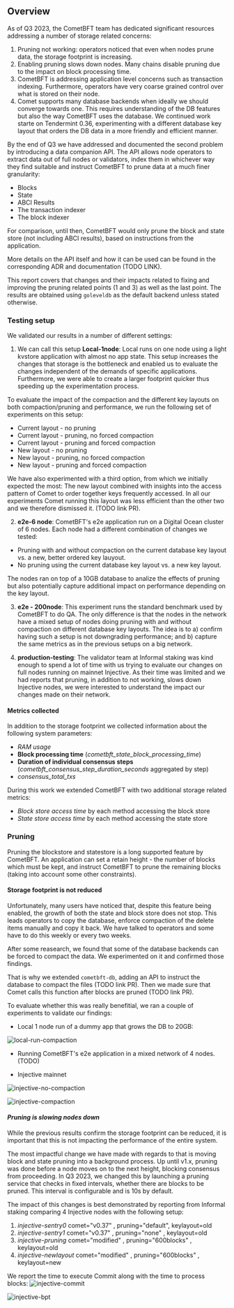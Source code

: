 ## Overview


As of Q3 2023, the CometBFT team has dedicated significant resources addressing a number of storage related concerns:
1. Pruning not working: operators noticed that even when nodes prune data, the storage footprint is increasing.
2. Enabling pruning slows down nodes. Many chains disable pruning due to the impact on block processing time. 
3. CometBFT is addressing application level concerns such as transaction indexing. Furthermore, operators have very coarse grained control over what is stored on their node. 
4. Comet supports many database backends when ideally we should converge towards one. This requires understanding of the DB features but also the way CometBFT uses the database. We continued work starte on Tendermint 0.36, experimenting with a different database key layout that orders the DB data in a more friendly and efficient manner. 


By the end of Q3 we have addressed and documented the second problem by introducing a data companion API. The API allows node operators to extract data out of full nodes or validators, index them in whichever way they find suitable and instruct CometBFT to prune data at a much finer granularity:
- Blocks
- State
- ABCI Results 
- The transaction indexer
- The block indexer

For comparison, until then, CometBFT would only prune the block and state store (not including ABCI results), based on instructions from the application.

More details on the API itself and how it can be used can be found in the corresponding ADR and documentation (TODO LINK).

This report covers that changes and their impacts related to fixing and improving the pruning related points (1 and 3) as well as the last point. The results are obtained using `goleveldb` as the default backend unless stated otherwise. 

### Testing setup

We validated our results in a number of different settings:
 1. We can call this setup **Local-1node**:  Local runs on one node using a light kvstore application with almost no app state. This setup increases the changes that storage is the bottleneck and enabled us to evaluate the changes independent 
 of the demands of specific applications. Furthermore, we were able to create a larger footprint quicker
 thus speeding up the experimentation process. 

 To evaluate the impact of the compaction and the different key layouts on both compaction/pruning and performance, we run the following set of experiments on this setup:
 - Current layout - no pruning
 - Current layout - pruning, no forced compaction
 - Current layout - pruning and forced compaction
 - New layout - no pruning
 - New layout - pruning, no forced compaction
 - New layout - pruning and forced compaction

 We have also experimented with a third option, from which we initially expected the most: The new layout combined with insights into the access pattern of Comet to order together keys frequently accessed. In all
 our experiments Comet running this layout was less efficient than the other two and we therefore dismissed it. (TODO link PR). 

 2. **e2e-6 node**: CometBFT's e2e application run on a Digital Ocean cluster of 6 nodes. Each node had a different combination of changes we tested:
  - Pruning with and without compaction on the current database key layout vs. a new, better ordered key lauyout. 
  - No pruning using the current database key layout vs. a new key layout. 

  The nodes ran on top of a 10GB database to analize the effects of pruning but also potentially capture additional impact on performance depending on the key layout. 

3. **e2e - 200node**: This experiment runs the standard benchmark used by CometBFT to do QA. The only difference is that the nodes in the network have a mixed setup of nodes doing pruning with and without compaction on different database key layouts. The idea is to a) confirm having such a setup is not downgrading performance; and b) capture the same metrics as in the previous setups on a big network. 

3. **production-testing**: The validator team at Informal staking was kind enough to spend a lot of time with us trying to evaluate our changes on full nodes running on mainnet Injective. As their time was limited and we had reports that pruning, in addition to not working, slows down Injective nodes, we were interested to understand the impact our changes made on their network.  


#### **Metrics collected**

In addition to the storage footprint we collected information about the following system parameters:
- *RAM usage* 
- **Block processing time** (*cometbft_state_block_processing_time*)
- **Duration of individual consensus steps** (*cometbft_consensus_step_duration_seconds* aggregated by step)
- *consensus_total_txs*

During this work we extended CometBFT with two additional storage related metrics:
- *Block store access time* by each method accessing the block store
- *State store access time* by each method accessing the state store

### Pruning

Pruning the blockstore and statestore is a long supported feature by CometBFT. An application can set a retain height - the number of blocks which must be kept, and instruct CometBFT to prune the remaining blocks (taking into account some other constraints). 

#### **Storage footprint is not reduced**
Unfortunately, many users have noticed that, despite this feature being enabled, the growth of both the state and block store does not stop. This leads operators to copy the database, enforce compaction of the delete items manually and copy it back. We have talked to operators and some have to do this weekly or every two weeks. 

After some reasearch, we found that some of the database backends can be forced to compact the data. We experimented on it and confirmed those findings.

That is why we extended `cometbft-db`, adding an API to instruct the database to compact the files (TODO link PR). Then we made sure that Comet calls this function after blocks are pruned (TODO link PR). 

To evaluate whether this was really benefitial, we ran a couple of experiments to validate our findings:
- Local 1 node run of a dummy app that grows the DB to 20GB:

![local-run-compaction](img/impact_compaction_local.png)


- Running CometBFT's e2e application in a mixed network of 4 nodes. 
(TODO)

- Injective mainnet

![injective-no-compaction](img/injective_no_compaction.png "Injective -  pruning without compaction")

![injective-compaction](img/injective_compaction.png "Injective - pruning with compaciton")

#### *Pruning is slowing nodes down*

While the previous results confirm the storage footprint can be reduced, it is important that this is not impacting the performance of the entire system. 

The most impactful change we have made with regards to that is moving block and state pruning into a background process. Up until v1.x, pruning was done before a node moves on to the next height, blocking 
consensus from proceeding. In Q3 2023, we changed this by launching a pruning service that checks in fixed intervals, whether there are blocks to be pruned. This interval is configurable and is 10s by default. 

The impact of this changes is best demonstrated by reporting from Informal staking comparing 4 Injective nodes with the following setup:

1. *injective-sentry0* comet="v0.37" , pruning="default", keylayout=old
2. *injective-sentry1* comet="v0.37" , pruning="none" , keylayout=old
3. *injective-pruning* comet="modified" , pruning="600blocks" , keylayout=old
4. *injective-newlayout* comet="modified" , pruning="600blocks" , keylayout=new

We report the time to execute Commit along with the time to process blocks:
![injective-commit](img/injective_commit.png "Injective - commit")

![injective-bpt](img/injective_block_processing_time.png "Injective - average block processing time")




